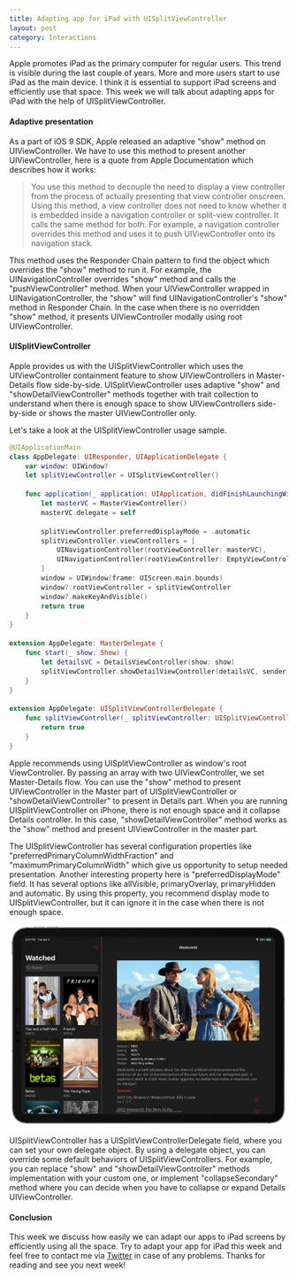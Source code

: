 ```yaml
---
title: Adapting app for iPad with UISplitViewController
layout: post
category: Interactions
---
```


Apple promotes iPad as the primary computer for regular users. This trend is visible during the last couple of years. More and more users start to use iPad as the main device. I think it is essential to support iPad screens and efficiently use that space. This week we will talk about adapting apps for iPad with the help of UISplitViewController.

#### Adaptive presentation
As a part of iOS 9 SDK, Apple released an adaptive "show" method on UIViewController. We have to use this method to present another UIViewController, here is a quote from Apple Documentation which describes how it works:

> You use this method to decouple the need to display a view controller from the process of actually presenting that view controller onscreen. Using this method, a view controller does not need to know whether it is embedded inside a navigation controller or split-view controller. It calls the same method for both. For example, a navigation controller overrides this method and uses it to push UIViewController onto its navigation stack.

This method uses the Responder Chain pattern to find the object which overrides the "show" method to run it. For example, the UINavigationController overrides "show" method and calls the "pushViewController" method. When your UIViewController wrapped in UINavigationController, the "show" will find UINavigationController's "show" method in Responder Chain. In the case when there is no overridden "show" method, it presents UIViewController modally using root UIViewController.

#### UISplitViewController
Apple provides us with the UISplitViewController which uses the UIViewController containment feature to show UIViewControllers in Master-Details flow side-by-side. UISplitViewController uses adaptive "show" and "showDetailViewController" methods together with trait collection to understand when there is enough space to show UIViewControllers side-by-side or shows the master UIViewController only.

Let's take a look at the UISplitViewController usage sample.

```swift
@UIApplicationMain
class AppDelegate: UIResponder, UIApplicationDelegate {
    var window: UIWindow?
    let splitViewController = UISplitViewController()

    func application(_ application: UIApplication, didFinishLaunchingWithOptions launchOptions: [UIApplication.LaunchOptionsKey: Any]?) -> Bool {
        let masterVC = MasterViewController()
        masterVC.delegate = self

        splitViewController.preferredDisplayMode = .automatic
        splitViewController.viewControllers = [
            UINavigationController(rootViewController: masterVC),
            UINavigationController(rootViewController: EmptyViewController())
        ]
        window = UIWindow(frame: UIScreen.main.bounds)
        window?.rootViewController = splitViewController
        window?.makeKeyAndVisible()
        return true
    }
}

extension AppDelegate: MasterDelegate {
    func start(_ show: Show) {
        let detailsVC = DetailsViewController(show: show)
        splitViewController.showDetailViewController(detailsVC, sender: self)
    }
}

extension AppDelegate: UISplitViewControllerDelegate {
    func splitViewController(_ splitViewController: UISplitViewController, collapseSecondary secondaryViewController: UIViewController, onto primaryViewController: UIViewController) -> Bool {
        return true
    }
}
```

Apple recommends using UISplitViewController as window's root ViewController. By passing an array with two UIViewController, we set Master-Details flow. You can use the "show" method to present UIViewController in the Master part of UISplitViewController or "showDetailViewController" to present in Details part. When you are running UISplitViewController on iPhone, there is not enough space and it collapse Details controller. In this case, "showDetailViewController" method works as the "show" method and present UIViewController in the master part.

The UISplitViewController has several configuration properties like "preferredPrimaryColumnWidthFraction" and "maximumPrimaryColumnWidth" which give us opportunity to setup needed presentation. Another interesting property here is "preferredDisplayMode" field. It has several options like allVisible, primaryOverlay, primaryHidden and automatic. By using this property, you recommend display mode to UISplitViewController, but it can ignore it in the case when there is not enough space.

![ShowBot-iPad](/public/showbot-ipad-land.png)

UISplitViewController has a UISplitViewControllerDelegate field, where you can set your own delegate object. By using a delegate object, you can override some default behaviors of UISplitViewControllers. For example, you can replace "show" and "showDetailViewController" methods implementation with your custom one, or implement "collapseSecondary" method where you can decide when you have to collapse or expand Details UIViewController. 

#### Conclusion
This week we discuss how easily we can adapt our apps to iPad screens by efficiently using all the space. Try to adapt your app for iPad this week and feel free to contact me via [Twitter](https://twitter.com/mecid) in case of any problems. Thanks for reading and see you next week!